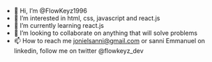 - 👋 Hi, I’m @FlowKeyz1996
- 👀 I’m interested in html, css, javascript and react.js
- 🌱 I’m currently learning react.js 
- 💞️ I’m looking to collaborate on anything that will solve problems
- 📫 How to reach me jonielsanni@gmail.com or sanni Emmanuel on linkedin, follow me on twitter @flowkeyz_dev

<!---
FlowKeyz1996/FlowKeyz1996 is a ✨ special ✨ repository because its `README.md` (this file) appears on your GitHub profile.
You can click the Preview link to take a look at your changes.
--->
